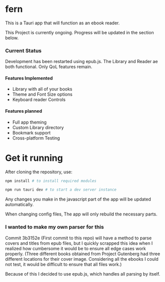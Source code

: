 # fern
This is a Tauri app that will function as an ebook reader. 

This Project is currently ongoing. Progress will be updated in the section below.

### Current Status
Development has been restarted using epub.js. The Library and Reader ae both functional. Only QoL features remain.

#### Features Implemented
- Library with all of your books 
- Theme and Font Size options
- Keyboard reader Controls

#### Features planned
- Full app theming
- Custom Library directory
- Bookmark support
- Cross-platform Testing

# Get it running
After cloning the repository, use:

```bash
npm install # to install required modules

npm run tauri dev # to start a dev server instance

```
Any changes you make in the javascript part of the app will be updated automatically.

When changing config files, The app will only rebuild the necessary parts.

### I wanted to make my own parser for this
Commit 3b3152e (First commit to this repo) will have a method to parse covers and titles from epub files, but I quickly scrapped this idea when I realized how cumbersome it would be to ensure all edge cases work properly.
(Three different books obtained from Project Gutenberg had three different locations for their cover image. Considering all the ebooks I could not test, it would be difficult to ensure that all files work.) 

Because of this I decided to use epub.js, which handles all parsing by itself.
